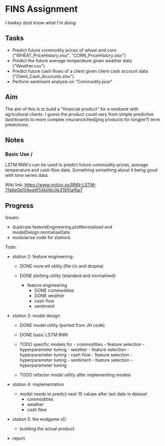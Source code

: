 # FINS Assignment
_I lowkey dont know what I'm doing_

## Tasks
- Predict future commodity prices of wheat and corn ("WHEAT_PriceHistory.xlsx", "CORN_PriceHistory.xlsx")
- Predict the future average temperature given weather data ("Weather.csv")
- Predict future cash flows of a client given client cash account data ("Client_Cash_Accounts.xlsx")
- Perform sentiment analysis on "Commodity.json"


## Aim
The aim of this is to build a "financial product" for a neobank with agricultural clients. I guess the product could vary from simple predictive dashboards to more complex insurance/hedging products for long(er?) term predictions.


## Notes

### Basic Use /
LSTM RNN's can be used to predict future commodity prices, average temperature and cash flow data. Something something about it being good with time series data.

Wiki link:
https://www.notion.so/RNN-LSTM-7fa6e0b154ed4f54b08c0e315f0af6a7

## Progress

Issues:
- duplicate featureEngineering.plotNormalised and modelDesign.normaliseData
- modularise code for stations

Todo:
- station 2: feature engineering:
    - DONE more etl utility (file i/o and dropna)
    - DONE plotting utility (standard and normalised)

		- feature engineering
			- DONE commodities
			- DONE weather
			- cash flow
			- sentiment

- station 3: model design
    - DONE model utility (ported from JH code)
    - DONE basic LSTM RNN
    - TODO specific models for 
			- commodities
				- feature selection
				- hyperparameter tuning
			- weather
				- feature selection
				- hyperparameter tuning
			- cash flow
				- feature selection
				- hyperparameter tuning
			- sentiment
				- feature selection
				- hyperparameter tuning

    - TODO refactor model utility after implementing models
- station 4: implementation
	- model needs to predict next 10 values after last date in dataset
		- commodities
		- weather
		- cash flow

- station 5: the endgame xD
  - building the actual product

- report
